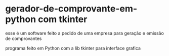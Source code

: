 # gerador-de-comprovante-em-python com tkinter

esse é um software feito a pedido de uma empresa para geração e emissão de comprovantes 

programa feito em Python com a lib tkinter para interface grafica
